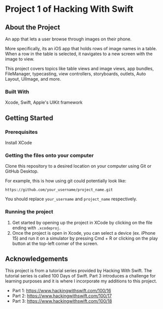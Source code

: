 # Project 1 of Hacking With Swift

## About the Project

An app that lets a user browse through images on their phone.

More specifically, its an iOS app that holds rows of image names in a table. When a row in the table is selected, it navigates to a new screen with the image to view.

This project covers topics like table views and image views, app bundles, FileManager, typecasting, view controllers, storyboards, outlets, Auto Layout, UIImage, and more.

### Built With

Xcode, Swift, Apple's UIKit framework

## Getting Started

### Prerequisites

Install XCode

### Getting the files onto your computer

Clone this repository to a desired location on your computer using Git or GitHub Desktop. 

For example, this is how using git could potentially look like: 
```
https://github.com/your_username/project_name.git
```

You should replace `your_username` and `project_name` respectively.

### Running the project

1. Get started by opening up the project in XCode by clicking on the file ending with `.xcodeproj`.
2. Once the project is open in Xcode, you can select a device (ex. iPhone 15) and run it on a simulator by pressing Cmd + R or clicking on the play button at the top-left corner of the screen.

## Acknowledgements

This project is from a tutorial series provided by Hacking With Swift. The tutorial series is called 100 Days of Swift. Part 3 introduces a challenge for learning purposes and it is where I incorporate my additions to this project.

- Part 1: https://www.hackingwithswift.com/100/16
- Part 2: https://www.hackingwithswift.com/100/17
- Part 3: https://www.hackingwithswift.com/100/18
